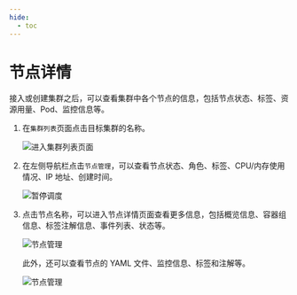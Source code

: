 ```yaml
---
hide:
  - toc
---
```


# 节点详情

接入或创建集群之后，可以查看集群中各个节点的信息，包括节点状态、标签、资源用量、Pod、监控信息等。

1. 在`集群列表`页面点击目标集群的名称。

    ![进入集群列表页面](https://docs.daocloud.io/daocloud-docs-images/docs/kpanda/images/schedule01.png)

2. 在左侧导航栏点击`节点管理`，可以查看节点状态、角色、标签、CPU/内存使用情况、IP 地址、创建时间。

    ![暂停调度](https://docs.daocloud.io/daocloud-docs-images/docs/kpanda/images/node-details01.png)

3. 点击节点名称，可以进入节点详情页面查看更多信息，包括概览信息、容器组信息、标签注解信息、事件列表、状态等。

    ![节点管理](https://docs.daocloud.io/daocloud-docs-images/docs/kpanda/images/node-details02.png)

    此外，还可以查看节点的 YAML 文件、监控信息、标签和注解等。

    ![节点管理](https://docs.daocloud.io/daocloud-docs-images/docs/kpanda/images/node-details03.png)